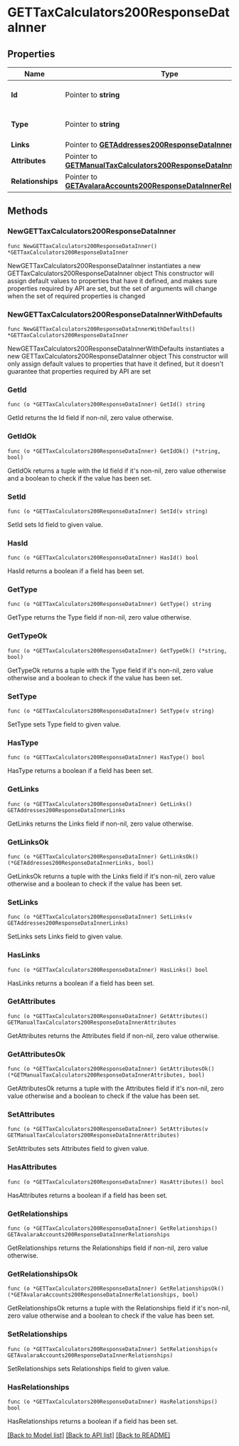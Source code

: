 # GETTaxCalculators200ResponseDataInner

## Properties

Name | Type | Description | Notes
------------ | ------------- | ------------- | -------------
**Id** | Pointer to **string** | The resource&#39;s id | [optional] 
**Type** | Pointer to **string** | The resource&#39;s type | [optional] 
**Links** | Pointer to [**GETAddresses200ResponseDataInnerLinks**](GETAddresses200ResponseDataInnerLinks.md) |  | [optional] 
**Attributes** | Pointer to [**GETManualTaxCalculators200ResponseDataInnerAttributes**](GETManualTaxCalculators200ResponseDataInnerAttributes.md) |  | [optional] 
**Relationships** | Pointer to [**GETAvalaraAccounts200ResponseDataInnerRelationships**](GETAvalaraAccounts200ResponseDataInnerRelationships.md) |  | [optional] 

## Methods

### NewGETTaxCalculators200ResponseDataInner

`func NewGETTaxCalculators200ResponseDataInner() *GETTaxCalculators200ResponseDataInner`

NewGETTaxCalculators200ResponseDataInner instantiates a new GETTaxCalculators200ResponseDataInner object
This constructor will assign default values to properties that have it defined,
and makes sure properties required by API are set, but the set of arguments
will change when the set of required properties is changed

### NewGETTaxCalculators200ResponseDataInnerWithDefaults

`func NewGETTaxCalculators200ResponseDataInnerWithDefaults() *GETTaxCalculators200ResponseDataInner`

NewGETTaxCalculators200ResponseDataInnerWithDefaults instantiates a new GETTaxCalculators200ResponseDataInner object
This constructor will only assign default values to properties that have it defined,
but it doesn't guarantee that properties required by API are set

### GetId

`func (o *GETTaxCalculators200ResponseDataInner) GetId() string`

GetId returns the Id field if non-nil, zero value otherwise.

### GetIdOk

`func (o *GETTaxCalculators200ResponseDataInner) GetIdOk() (*string, bool)`

GetIdOk returns a tuple with the Id field if it's non-nil, zero value otherwise
and a boolean to check if the value has been set.

### SetId

`func (o *GETTaxCalculators200ResponseDataInner) SetId(v string)`

SetId sets Id field to given value.

### HasId

`func (o *GETTaxCalculators200ResponseDataInner) HasId() bool`

HasId returns a boolean if a field has been set.

### GetType

`func (o *GETTaxCalculators200ResponseDataInner) GetType() string`

GetType returns the Type field if non-nil, zero value otherwise.

### GetTypeOk

`func (o *GETTaxCalculators200ResponseDataInner) GetTypeOk() (*string, bool)`

GetTypeOk returns a tuple with the Type field if it's non-nil, zero value otherwise
and a boolean to check if the value has been set.

### SetType

`func (o *GETTaxCalculators200ResponseDataInner) SetType(v string)`

SetType sets Type field to given value.

### HasType

`func (o *GETTaxCalculators200ResponseDataInner) HasType() bool`

HasType returns a boolean if a field has been set.

### GetLinks

`func (o *GETTaxCalculators200ResponseDataInner) GetLinks() GETAddresses200ResponseDataInnerLinks`

GetLinks returns the Links field if non-nil, zero value otherwise.

### GetLinksOk

`func (o *GETTaxCalculators200ResponseDataInner) GetLinksOk() (*GETAddresses200ResponseDataInnerLinks, bool)`

GetLinksOk returns a tuple with the Links field if it's non-nil, zero value otherwise
and a boolean to check if the value has been set.

### SetLinks

`func (o *GETTaxCalculators200ResponseDataInner) SetLinks(v GETAddresses200ResponseDataInnerLinks)`

SetLinks sets Links field to given value.

### HasLinks

`func (o *GETTaxCalculators200ResponseDataInner) HasLinks() bool`

HasLinks returns a boolean if a field has been set.

### GetAttributes

`func (o *GETTaxCalculators200ResponseDataInner) GetAttributes() GETManualTaxCalculators200ResponseDataInnerAttributes`

GetAttributes returns the Attributes field if non-nil, zero value otherwise.

### GetAttributesOk

`func (o *GETTaxCalculators200ResponseDataInner) GetAttributesOk() (*GETManualTaxCalculators200ResponseDataInnerAttributes, bool)`

GetAttributesOk returns a tuple with the Attributes field if it's non-nil, zero value otherwise
and a boolean to check if the value has been set.

### SetAttributes

`func (o *GETTaxCalculators200ResponseDataInner) SetAttributes(v GETManualTaxCalculators200ResponseDataInnerAttributes)`

SetAttributes sets Attributes field to given value.

### HasAttributes

`func (o *GETTaxCalculators200ResponseDataInner) HasAttributes() bool`

HasAttributes returns a boolean if a field has been set.

### GetRelationships

`func (o *GETTaxCalculators200ResponseDataInner) GetRelationships() GETAvalaraAccounts200ResponseDataInnerRelationships`

GetRelationships returns the Relationships field if non-nil, zero value otherwise.

### GetRelationshipsOk

`func (o *GETTaxCalculators200ResponseDataInner) GetRelationshipsOk() (*GETAvalaraAccounts200ResponseDataInnerRelationships, bool)`

GetRelationshipsOk returns a tuple with the Relationships field if it's non-nil, zero value otherwise
and a boolean to check if the value has been set.

### SetRelationships

`func (o *GETTaxCalculators200ResponseDataInner) SetRelationships(v GETAvalaraAccounts200ResponseDataInnerRelationships)`

SetRelationships sets Relationships field to given value.

### HasRelationships

`func (o *GETTaxCalculators200ResponseDataInner) HasRelationships() bool`

HasRelationships returns a boolean if a field has been set.


[[Back to Model list]](../README.md#documentation-for-models) [[Back to API list]](../README.md#documentation-for-api-endpoints) [[Back to README]](../README.md)


